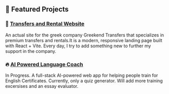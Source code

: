 ## 🚀 Featured Projects


### 🚗 [Transfers and Rental Website](https://github.com/nobaigiobaitsi/cars-transfer.git)
An actual site for the greek company Greekend Transfers that specializes in premium transfers 
and rentals.It is a modern, responsive landing page built with React + Vite. Every day, I try 
to add something new to further my support in the company.

### 🔥 [AI Powered Language Coach](https://github.com/nobaigiobaitsi/ai-language-coach.git)
In Progress. A full-stack AI-powered web app for helping people train for English Certificates.
Currently, only a quiz generator. Will add more training excersises and an essay evaluator.
